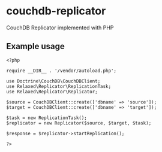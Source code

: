 # couchdb-replicator
CouchDB Replicator implemented with PHP

## Example usage
```
<?php

require __DIR__ . '/vendor/autoload.php';

use Doctrine\CouchDB\CouchDBClient;
use Relaxed\Replicator\ReplicationTask;
use Relaxed\Replicator\Replicator;

$source = CouchDBClient::create(['dbname' => 'source']);
$target = CouchDBClient::create(['dbname' => 'target']);

$task = new ReplicationTask();
$replicator = new Replicator($source, $target, $task);

$response = $replicator->startReplication();

?>
```
